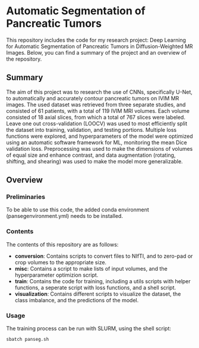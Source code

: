 # Automatic Segmentation of Pancreatic Tumors
This repository includes the code for my research project: Deep Learning for Automatic Segmentation of Pancreatic Tumors in Diffusion-Weighted MR Images. Below, you can find a summary of the project and an overview of the repository. 

## Summary 
The aim of this project was to research the use of CNNs, specifically U-Net, to automatically and accurately contour pancreatic tumors on IVIM MR images. The used dataset was retrieved from three separate studies, and consisted of 61 patients, with a total of 119 IVIM MRI volumes. Each volume consisted of 18 axial slices, from which a total of 767 slices were labeled. Leave one out cross-validation (LOOCV) was used to most efficiently split the dataset into training, validation, and testing portions. Multiple loss functions were explored, and hyperparameters of the model were optimized using an automatic software framework for ML, monitoring the mean Dice validation loss. Preprocessing was used to make the dimensions of volumes of equal size and enhance contrast, and data augmentation (rotating, shifting, and shearing) was used to make the model more generalizable.

## Overview
### Preliminaries 
To be able to use this code, the added conda environment (pansegenvironment.yml) needs to be installed.

### Contents
The contents of this repository are as follows:
- **conversion**: Contains scripts to convert files to NIfTI, and to zero-pad or crop volumes to the appropriate size. 
- **misc**: Contains a script to make lists of input volumes, and the hyperparameter optimizion script.
- **train**: Contains the code for training, including a utils scripts with helper functions, a seperate script with loss functions, and a shell script.
- **visualization**: Contains different scripts to visualize the dataset, the class imbalance, and the predictions of the model.

### Usage
The training process can be run with SLURM, using the shell script:
```
sbatch panseg.sh
```
